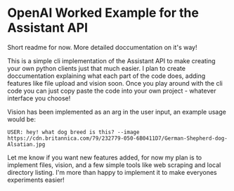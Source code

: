 # OpenAI Worked Example for the Assistant API

Short readme for now. More detailed doccumentation on it's way!

This is a simple cli implementation of the Assistant API to make creating your own python clients just that much easier.
I plan to create doccumentation explaining what each part of the code does, adding features like file upload and vision soon.
Once you play around with the cli code you can just copy paste the code into your own project - whatever interface you choose!

Vision has been implemented as an arg in the user input, an example usage would be:

`USER: hey! what dog breed is this? --image https://cdn.britannica.com/79/232779-050-6B0411D7/German-Shepherd-dog-Alsatian.jpg`

Let me know if you want new features added, for now my plan is to implement files, vision, and a few simple tools like web scraping and local directory listing.
I'm more than happy to implement it to make everyones experiments easier!
